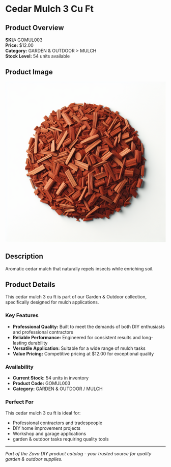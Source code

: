 # Cedar Mulch 3 Cu Ft

## Product Overview

**SKU:** GOMUL003  
**Price:** $12.00  
**Category:** GARDEN & OUTDOOR > MULCH  
**Stock Level:** 54 units available  

## Product Image

![Cedar Mulch 3 Cu Ft](https://raw.githubusercontent.com/microsoft/ai-tour-26-zava-diy-dataset-plus-mcp/refs/heads/main/images/garden_%26_outdoor_mulch_cedar_mulch_3_cu_ft_20250620_215431.png)

## Description

Aromatic cedar mulch that naturally repels insects while enriching soil.

## Product Details

This cedar mulch 3 cu ft is part of our Garden & Outdoor collection, specifically designed for mulch applications. 

### Key Features

- **Professional Quality:** Built to meet the demands of both DIY enthusiasts and professional contractors
- **Reliable Performance:** Engineered for consistent results and long-lasting durability
- **Versatile Application:** Suitable for a wide range of mulch tasks
- **Value Pricing:** Competitive pricing at $12.00 for exceptional quality

### Availability

- **Current Stock:** 54 units in inventory
- **Product Code:** GOMUL003
- **Category:** GARDEN & OUTDOOR / MULCH

### Perfect For

This cedar mulch 3 cu ft is ideal for:
- Professional contractors and tradespeople
- DIY home improvement projects  
- Workshop and garage applications
- garden & outdoor tasks requiring quality tools

---

*Part of the Zava DIY product catalog - your trusted source for quality garden & outdoor supplies.*
